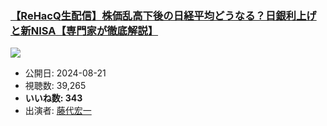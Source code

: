 ### [【ReHacQ生配信】株価乱高下後の日経平均どうなる？日銀利上げと新NISA【専門家が徹底解説】](https://www.youtube.com/watch?v=3NWsNtr2a8E)
[![](https://img.youtube.com/vi/3NWsNtr2a8E/sddefault.jpg)](https://www.youtube.com/watch?v=3NWsNtr2a8E)
-   公開日: 2024-08-21
-   視聴数: 39,265
-   **いいね数: 343**
-   出演者: [藤代宏一](/rehacq_fan/people/藤代宏一 "wikilink")
